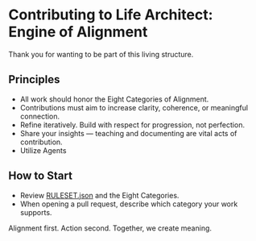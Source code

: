 # Contributing to Life Architect: Engine of Alignment

Thank you for wanting to be part of this living structure.

## Principles
- All work should honor the Eight Categories of Alignment.
- Contributions must aim to increase clarity, coherence, or meaningful connection.
- Refine iteratively. Build with respect for progression, not perfection.
- Share your insights — teaching and documenting are vital acts of contribution.
- Utilize Agents

## How to Start
- Review [RULESET.json](./RULESET.json) and the Eight Categories.
- When opening a pull request, describe which category your work supports.

Alignment first. Action second. Together, we create meaning.
